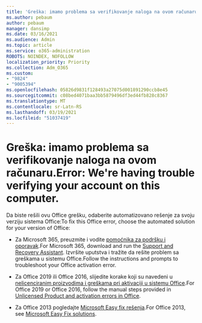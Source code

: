 ```yaml
---
title: 'Greška: imamo problema sa verifikovanje naloga na ovom računaru.'
ms.author: pebaum
author: pebaum
manager: dansimp
ms.date: 03/16/2021
ms.audience: Admin
ms.topic: article
ms.service: o365-administration
ROBOTS: NOINDEX, NOFOLLOW
localization_priority: Priority
ms.collection: Adm_O365
ms.custom:
- "9824"
- "9005394"
ms.openlocfilehash: 05826d9831f128493a27075d001891290ccb8e45
ms.sourcegitcommit: c08bed4071baa3bb5879496df3ed44fb828c8367
ms.translationtype: MT
ms.contentlocale: sr-Latn-RS
ms.lasthandoff: 03/19/2021
ms.locfileid: "51037419"
---
```

# <a name="error-were-having-trouble-verifying-your-account-on-this-computer"></a><span data-ttu-id="32e64-102">Greška: imamo problema sa verifikovanje naloga na ovom računaru.</span><span class="sxs-lookup"><span data-stu-id="32e64-102">Error: We're having trouble verifying your account on this computer.</span></span>

<span data-ttu-id="32e64-103">Da biste rešili ovu Office grešku, odaberite automatizovano rešenje za svoju verziju sistema Office:</span><span class="sxs-lookup"><span data-stu-id="32e64-103">To fix this Office error, choose the automated solution for your version of Office:</span></span>

- <span data-ttu-id="32e64-104">Za Microsoft 365, preuzmite i vodite [pomoćnika za podršku i oporavak](https://aka.ms/SaRA-OfficeActivation-Chat).</span><span class="sxs-lookup"><span data-stu-id="32e64-104">For Microsoft 365, download and run the [Support and Recovery Assistant](https://aka.ms/SaRA-OfficeActivation-Chat).</span></span> <span data-ttu-id="32e64-105">Izvršite uputstva i tražite da rešite problem sa greškama u sistemu Office.</span><span class="sxs-lookup"><span data-stu-id="32e64-105">Follow the instructions and prompts to troubleshoot your Office activation error.</span></span>

- <span data-ttu-id="32e64-106">Za Office 2019 ili Office 2016, slijedite korake koji su navedeni u [nelicenciranim proizvodima i greškama pri aktivaciji u sistemu Office](https://support.microsoft.com/office/0d23d3c0-c19c-4b2f-9845-5344fedc4380#bkmk_fixyourself).</span><span class="sxs-lookup"><span data-stu-id="32e64-106">For Office 2019 or Office 2016, follow the manual steps provided in [Unlicensed Product and activation errors in Office](https://support.microsoft.com/office/0d23d3c0-c19c-4b2f-9845-5344fedc4380#bkmk_fixyourself).</span></span>

- <span data-ttu-id="32e64-107">Za Office 2013 pogledajte [Microsoft Easy fix rešenja](https://support.microsoft.com/topic/microsoft-easy-fix-solutions-have-been-discontinued-b0f4b5f9-3b5a-bd9e-d75d-d45e2f12e16c).</span><span class="sxs-lookup"><span data-stu-id="32e64-107">For Office 2013, see [Microsoft Easy Fix solutions](https://support.microsoft.com/topic/microsoft-easy-fix-solutions-have-been-discontinued-b0f4b5f9-3b5a-bd9e-d75d-d45e2f12e16c).</span></span>